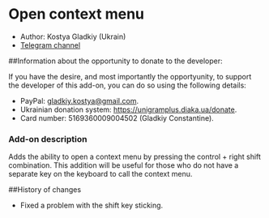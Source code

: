 # Open context menu

* Author: Kostya Gladkiy (Ukrain)
* [Telegram channel](https://t.me/unigramPlus)

##Information about the opportunity to donate to the developer:

If you have the desire, and most importantly the opportyunity, to support the developer of this add-on, you can do so using the following details:

* PayPal: gladkiy.kostya@gmail.com.
* Ukrainian donation system: https://unigramplus.diaka.ua/donate.
* Card number: 5169360009004502 (Gladkiy Constantine).

### Add-on description

Adds the ability to open a context menu by pressing the control + right shift combination. This addition will be useful for those who do not have a separate key on the keyboard to call the context menu.

##History of changes

* Fixed a problem with the shift key sticking.